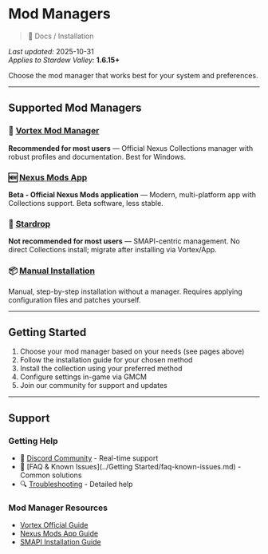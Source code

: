 # Mod Managers

> 📂 Docs / Installation

*Last updated:* 2025-10-31  
*Applies to Stardew Valley:* **1.6.15+**

Choose the mod manager that works best for your system and preferences.

---

## Supported Mod Managers

### 🎯 [Vortex Mod Manager](Vortex/installation.md)
**Recommended for most users** — Official Nexus Collections manager with robust profiles and documentation. Best for Windows.

### 🆕 [Nexus Mods App](NMA/installation.md)
**Beta - Official Nexus Mods application** — Modern, multi-platform app with Collections support. Beta software, less stable.

### 🔧 [Stardrop](Stardrop/installation.md)
**Not recommended for most users** — SMAPI-centric management. No direct Collections install; migrate after installing via Vortex/App.

### 📦 [Manual Installation](Manual/installation.md)
Manual, step-by-step installation without a manager. Requires applying configuration files and patches yourself.

---

## Getting Started

1. Choose your mod manager based on your needs (see pages above)
2. Follow the installation guide for your chosen method
3. Install the collection using your preferred method
4. Configure settings in-game via GMCM
5. Join our community for support and updates

---

## Support

### Getting Help
- 💬 [Discord Community](https://discord.gg/MPcgJUXeeY) - Real-time support
- 📖 [FAQ & Known Issues](../Getting Started/faq-known-issues.md) - Common solutions
- 🔍 [Troubleshooting](../Guides/troubleshooting.md) - Detailed help

### Mod Manager Resources
- [Vortex Official Guide](https://wiki.nexusmods.com/index.php/Category:Vortex)
- [Nexus Mods App Guide](https://help.nexusmods.com/article/nexus-mods-app)
- [SMAPI Installation Guide](https://stardewvalleywiki.com/Modding:Installing_SMAPI)
